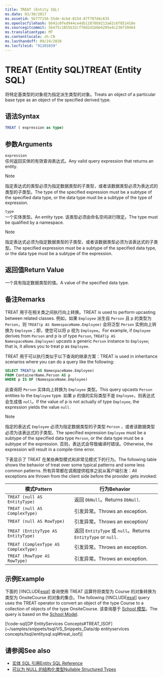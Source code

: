 ```yaml
---
title: TREAT (Entity SQL)
ms.date: 03/30/2017
ms.assetid: 5b77f156-55de-4cb4-8154-87f707d4c635
ms.openlocfilehash: bb41c0fed944ce4db11878b9213a62c6f851418e
ms.sourcegitcommit: 5b475c1855b32cf78d2d1bbb4295e4c236f39464
ms.translationtype: MT
ms.contentlocale: zh-CN
ms.lasthandoff: 09/24/2020
ms.locfileid: "91201039"
---
```

# <a name="treat-entity-sql"></a><span data-ttu-id="577c6-102">TREAT (Entity SQL)</span><span class="sxs-lookup"><span data-stu-id="577c6-102">TREAT (Entity SQL)</span></span>

<span data-ttu-id="577c6-103">将特定基类型的对象视为指定派生类型的对象。</span><span class="sxs-lookup"><span data-stu-id="577c6-103">Treats an object of a particular base type as an object of the specified derived type.</span></span>  
  
## <a name="syntax"></a><span data-ttu-id="577c6-104">语法</span><span class="sxs-lookup"><span data-stu-id="577c6-104">Syntax</span></span>  
  
```sql  
TREAT ( expression as type)  
```  
  
## <a name="arguments"></a><span data-ttu-id="577c6-105">参数</span><span class="sxs-lookup"><span data-stu-id="577c6-105">Arguments</span></span>  

 `expression`  
 <span data-ttu-id="577c6-106">任何返回实体的有效查询表达式。</span><span class="sxs-lookup"><span data-stu-id="577c6-106">Any valid query expression that returns an entity.</span></span>  
  
> [!NOTE]
> <span data-ttu-id="577c6-107">指定表达式的类型必须为指定数据类型的子类型，或者该数据类型必须为表达式的类型的子类型。</span><span class="sxs-lookup"><span data-stu-id="577c6-107">The type of the specified expression must be a subtype of the specified data type, or the data type must be a subtype of the type of expression.</span></span>  
  
 `type`  
 <span data-ttu-id="577c6-108">一个实体类型。</span><span class="sxs-lookup"><span data-stu-id="577c6-108">An entity type.</span></span> <span data-ttu-id="577c6-109">该类型必须由命名空间进行限定。</span><span class="sxs-lookup"><span data-stu-id="577c6-109">The type must be qualified by a namespace.</span></span>  
  
> [!NOTE]
> <span data-ttu-id="577c6-110">指定表达式必须为指定数据类型的子类型，或者该数据类型必须为该表达式的子类型。</span><span class="sxs-lookup"><span data-stu-id="577c6-110">The specified expression must be a subtype of the specified data type, or the data type must be a subtype of the expression.</span></span>  
  
## <a name="return-value"></a><span data-ttu-id="577c6-111">返回值</span><span class="sxs-lookup"><span data-stu-id="577c6-111">Return Value</span></span>  

 <span data-ttu-id="577c6-112">一个具有指定数据类型的值。</span><span class="sxs-lookup"><span data-stu-id="577c6-112">A value of the specified data type.</span></span>  
  
## <a name="remarks"></a><span data-ttu-id="577c6-113">备注</span><span class="sxs-lookup"><span data-stu-id="577c6-113">Remarks</span></span>  

 <span data-ttu-id="577c6-114">TREAT 用于在相关类之间执行向上转换。</span><span class="sxs-lookup"><span data-stu-id="577c6-114">TREAT is used to perform upcasting between related classes.</span></span> <span data-ttu-id="577c6-115">例如，如果 `Employee` 派生自 `Person` 且 p 的类型为 `Person`，则 `TREAT(p AS NamespaceName.Employee)` 会将泛型 `Person` 实例向上转换为 `Employee`；即，使您可以将 p 视为 `Employee`。</span><span class="sxs-lookup"><span data-stu-id="577c6-115">For example, if `Employee` derives from `Person` and p is of type `Person`, `TREAT(p AS NamespaceName.Employee)` upcasts a generic `Person` instance to `Employee`; that is, it allows you to treat p as `Employee`.</span></span>  
  
 <span data-ttu-id="577c6-116">TREAT 用于可以执行类似于以下查询的继承方案：</span><span class="sxs-lookup"><span data-stu-id="577c6-116">TREAT is used in inheritance scenarios where you can do a query like the following:</span></span>  
  
```sql  
SELECT TREAT(p AS NamespaceName.Employee)  
FROM ContainerName.Person AS p  
WHERE p IS OF (NamespaceName.Employee)
```  
  
 <span data-ttu-id="577c6-117">此查询将 `Person` 实体向上转换为 `Employee` 类型。</span><span class="sxs-lookup"><span data-stu-id="577c6-117">This query upcasts `Person` entities to the `Employee` type.</span></span> <span data-ttu-id="577c6-118">如果 p 的值的实际类型不是 `Employee`，则表达式会生成值 `null`。</span><span class="sxs-lookup"><span data-stu-id="577c6-118">If the value of p is not actually of type `Employee`, the expression yields the value `null`.</span></span>  
  
> [!NOTE]
> <span data-ttu-id="577c6-119">指定的表达式 `Employee` 必须为指定数据类型的子类型 `Person` ，或者该数据类型必须为该表达式的子类型。</span><span class="sxs-lookup"><span data-stu-id="577c6-119">The specified expression `Employee` must be a subtype of the specified data type `Person`, or the data type must be a subtype of the expression.</span></span> <span data-ttu-id="577c6-120">否则，表达式会导致编译时错误。</span><span class="sxs-lookup"><span data-stu-id="577c6-120">Otherwise, the expression will result in a compile-time error.</span></span>  
  
 <span data-ttu-id="577c6-121">下表显示了 TREAT 在某些典型模式和非常见模式下的行为。</span><span class="sxs-lookup"><span data-stu-id="577c6-121">The following table shows the behavior of treat over some typical patterns and some less common patterns.</span></span> <span data-ttu-id="577c6-122">所有异常都在调用提供程序之前从客户端引发：</span><span class="sxs-lookup"><span data-stu-id="577c6-122">All exceptions are thrown from the client side before the provider gets invoked:</span></span>  
  
|<span data-ttu-id="577c6-123">模式</span><span class="sxs-lookup"><span data-stu-id="577c6-123">Pattern</span></span>|<span data-ttu-id="577c6-124">行为</span><span class="sxs-lookup"><span data-stu-id="577c6-124">Behavior</span></span>|  
|-------------|--------------|  
|`TREAT (null AS EntityType)`|<span data-ttu-id="577c6-125">返回 `DbNull`。</span><span class="sxs-lookup"><span data-stu-id="577c6-125">Returns `DbNull`.</span></span>|  
|`TREAT (null AS ComplexType)`|<span data-ttu-id="577c6-126">引发异常。</span><span class="sxs-lookup"><span data-stu-id="577c6-126">Throws an exception.</span></span>|  
|`TREAT (null AS RowType)`|<span data-ttu-id="577c6-127">引发异常。</span><span class="sxs-lookup"><span data-stu-id="577c6-127">Throws an exception/</span></span>|  
|`TREAT (EntityType AS EntityType)`|<span data-ttu-id="577c6-128">返回 `EntityType` 或 `null`。</span><span class="sxs-lookup"><span data-stu-id="577c6-128">Returns `EntityType` or `null`.</span></span>|  
|`TREAT (ComplexType AS ComplexType)`|<span data-ttu-id="577c6-129">引发异常。</span><span class="sxs-lookup"><span data-stu-id="577c6-129">Throws an exception.</span></span>|  
|`TREAT (RowType AS RowType)`|<span data-ttu-id="577c6-130">引发异常。</span><span class="sxs-lookup"><span data-stu-id="577c6-130">Throws an exception.</span></span>|  
  
## <a name="example"></a><span data-ttu-id="577c6-131">示例</span><span class="sxs-lookup"><span data-stu-id="577c6-131">Example</span></span>  

 <span data-ttu-id="577c6-132">下面的 [!INCLUDE[esql](../../../../../../includes/esql-md.md)] 查询使用 TREAT 运算符将类型为 Course 的对象转换为类型为 OnsiteCourse 的对象的集合。</span><span class="sxs-lookup"><span data-stu-id="577c6-132">The following [!INCLUDE[esql](../../../../../../includes/esql-md.md)] query uses the TREAT operator to convert an object of the type Course to a collection of objects of the type OnsiteCourse.</span></span> <span data-ttu-id="577c6-133">该查询基于 [School 模型](/previous-versions/dotnet/netframework-4.0/bb896300(v=vs.100))。</span><span class="sxs-lookup"><span data-stu-id="577c6-133">The query is based on the [School Model](/previous-versions/dotnet/netframework-4.0/bb896300(v=vs.100)).</span></span>  
  
 [!code-sql[DP EntityServices Concepts#TREAT_ISOF](~/samples/snippets/tsql/VS_Snippets_Data/dp entityservices concepts/tsql/entitysql.sql#treat_isof)]  
  
## <a name="see-also"></a><span data-ttu-id="577c6-134">请参阅</span><span class="sxs-lookup"><span data-stu-id="577c6-134">See also</span></span>

- [<span data-ttu-id="577c6-135">实体 SQL 引用</span><span class="sxs-lookup"><span data-stu-id="577c6-135">Entity SQL Reference</span></span>](entity-sql-reference.md)
- [<span data-ttu-id="577c6-136">可以为 NULL 的结构化类型</span><span class="sxs-lookup"><span data-stu-id="577c6-136">Nullable Structured Types</span></span>](nullable-structured-types-entity-sql.md)
